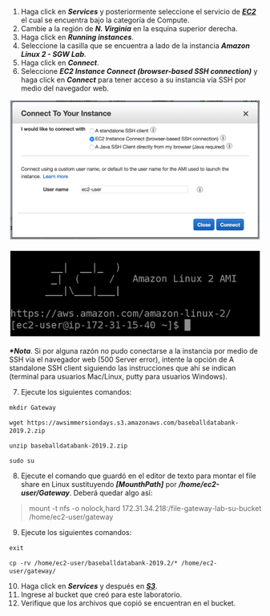 1. Haga click en **_Services_** y posteriormente seleccione el servicio de [**_EC2_**](https://console.aws.amazon.com/ec2/) el cual se encuentra bajo la categoría de Compute.
2. Cambie a la región de **_N. Virginia_** en la esquina superior derecha.
3. Haga click en **_Running instances_**.
4. Seleccione la casilla que se encuentra a lado de la instancia **_Amazon Linux 2 - SGW Lab_**.
5. Haga click en **_Connect_**.
6. Seleccione **_EC2 Instance Connect (browser-based SSH connection)_** y haga click en **_Connect_** para tener acceso a su instancia vía SSH por medio del navegador web.

![Connect (browser-based SSH connection)](images/connect.png)

![EC2 CLI](images/ec2cli.png)


**_*Nota_**. Si por alguna razón no pudo conectarse a la instancia por medio de SSH via el navegador web (500 Server error), intente la opción de A standalone SSH client siguiendo las instrucciones que ahí se indican (terminal para usuarios Mac/Linux, putty para usuarios Windows).

7. Ejecute los siguientes comandos:

```
mkdir Gateway
```
```
wget https://awsimmersiondays.s3.amazonaws.com/baseballdatabank-2019.2.zip
```
```
unzip baseballdatabank-2019.2.zip
```
```
sudo su
```

8. Ejecute el comando que guardó en el editor de texto para montar el file share en Linux sustituyendo **_[MounthPath]_** por **_/home/ec2-user/Gateway_**. Deberá quedar algo así:

> mount -t nfs -o nolock,hard 172.31.34.218:/file-gateway-lab-su-bucket /home/ec2-user/gateway

9. Ejecute los siguientes comandos:

```
exit
```
```
cp -rv /home/ec2-user/baseballdatabank-2019.2/* /home/ec2-user/gateway/
```

10.	Haga click en **_Services_** y después en [**_S3_**](https://console.aws.amazon.com/storagegateway/).
11.	Ingrese al bucket que creó para este laboratorio.
12.	Verifique que los archivos que copió se encuentran en el bucket.
